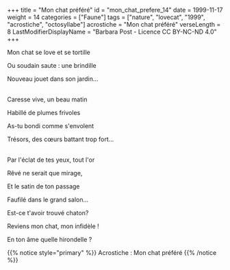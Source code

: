 +++
title = "Mon chat préféré"
id = "mon_chat_prefere_14"
date = 1999-11-17
weight = 14
categories = ["Faune"]
tags = ["nature", "lovecat", "1999", "acrostiche", "octosyllabe"]
acrostiche = "Mon chat préféré"
verseLength = 8
LastModifierDisplayName = "Barbara Post - Licence CC BY-NC-ND 4.0"
+++

Mon chat se love et se tortille

Ou soudain saute : une brindille

Nouveau jouet dans son jardin...

 \
Caresse vive, un beau matin

Habillé de plumes frivoles

As-tu bondi comme s'envolent

Trésors, des cœurs battant trop fort...

 \
Par l'éclat de tes yeux, tout l'or

Rêvé ne serait que mirage,

Et le satin de ton passage

Faufilé dans le grand salon...

Est-ce t'avoir trouvé chaton?

Reviens mon chat, mon infidèle !

En ton âme quelle hirondelle ?

{{% notice style="primary" %}}
Acrostiche : Mon chat préféré
{{% /notice %}}
